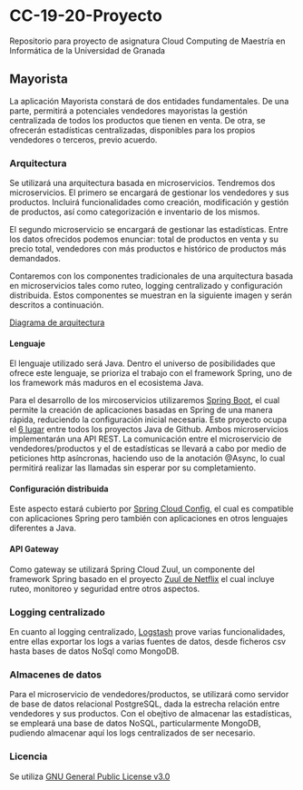 # CC-19-20-Proyecto

Repositorio para proyecto de asignatura Cloud Computing de Maestría  en Informática de la Universidad de Granada

## Mayorista

La aplicación Mayorista constará de dos entidades fundamentales. De una parte, permitirá a potenciales vendedores mayoristas la gestión centralizada de todos los productos que tienen en venta.
De otra, se ofrecerán estadísticas centralizadas, disponibles para los propios vendedores o terceros, previo acuerdo. 

### Arquitectura
Se utilizará una arquitectura basada en microservicios. Tendremos dos microservicios. El primero se encargará de gestionar los vendedores y sus productos.
Incluirá funcionalidades como creación, modificación y gestión de productos, así como categorización e inventario de los mismos.
 
El segundo microservicio se encargará de gestionar las estadísticas. Entre los datos ofrecidos podemos
enunciar: total de productos en venta y su precio total, vendedores con más productos e histórico de productos más demandados.

Contaremos con los componentes tradicionales de una arquitectura basada en microservicios tales como ruteo, logging centralizado y configuración distribuida. Estos componentes se muestran en la siguiente imagen y serán descritos a continuación.

[Diagrama de arquitectura](https://github.com/mcrosales/CC-19-20-Proyecto/blob/master/docs/img/diagrama_arquitectura.jpg)

#### Lenguaje 

El lenguaje utilizado será Java. Dentro el universo de posibilidades que ofrece este lenguaje, se prioriza el trabajo con el framework Spring, uno de los framework más maduros en el ecosistema Java. 

Para el desarrollo de los mircoservicios utilizaremos [Spring Boot](https://github.com/spring-projects/spring-boot), el cual permite la creación de aplicaciones basadas en Spring de una manera rápida, reduciendo la configuración inicial necesaria.
Este proyecto ocupa el [6 lugar](https://github.com/search?l=Java&q=stars%3A%3E%3D500&type=Repositories) entre todos los proyectos Java de Github. Ambos microservicios implementarán una API REST. La comunicación entre el microservicio de vendedores/productos
y el de estadísticas se llevará a cabo por medio de peticiones http asíncronas, haciendo uso de la anotación @Async, lo cual permitirá realizar las llamadas sin esperar por su completamiento.

#### Configuración distribuida
Este aspecto estará cubierto por [Spring Cloud Config](https://cloud.spring.io/spring-cloud-config/reference/html/), el cual es compatible con aplicaciones Spring pero también con aplicaciones en otros lenguajes diferentes a Java.

#### API Gateway
Como gateway se utilizará Spring Cloud Zuul, un componente del framework Spring basado en el proyecto [Zuul de Netflix](https://github.com/Netflix/zuul) el cual incluye ruteo, monitoreo y seguridad entre otros aspectos.

### Logging centralizado
En cuanto al logging centralizado, [Logstash](https://www.elastic.co/es/products/logstash) prove varias funcionalidades, entre ellas exportar los logs a varias fuentes de datos,
desde ficheros csv hasta bases de datos NoSql como MongoDB.


### Almacenes de datos
Para el microservicio de vendedores/productos, se utilizará como servidor de base de datos relacional PostgreSQL, dada la estrecha relación entre vendedores y sus productos.
Con el obejtivo de almacenar las estadísticas, se empleará una base de datos NoSQL, particularmente MongoDB, pudiendo almacenar aquí los logs centralizados de ser necesario.

### Licencia
Se utiliza [GNU General Public License v3.0](https://github.com/mcrosales/CC-19-20-Proyecto/blob/master/LICENSE) 
